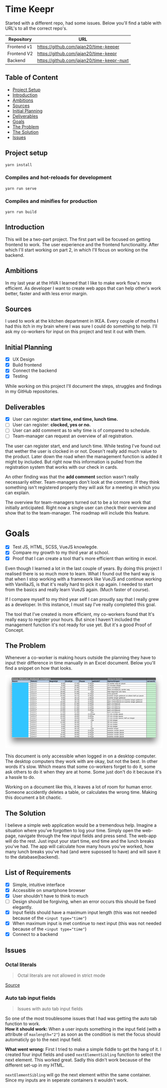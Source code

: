 # Time Keepr
Started with a different repo, had some issues.
Below you'll find a table with URL's to all the correct repo's.

| Repository  | URL                                        |
|-------------|--------------------------------------------|
| Frontend v1 | https://github.com/jajan20/time-keeper     |
| Frontend V2 | https://github.com/jajan20/time-keepr      |
| Backend     | https://github.com/jajan20/time-keepr-nuxt |

## Table of Content
- [Project Setup](#project-setup)
- [Introduction](#introduction)
- [Ambitions](#ambitions)
- [Sources](#sources)
- [Initial Planning](#initial-planning)
- [Deliverables](#deliverables)
- [Goals](#goals)
- [The Problem](#the-problem)
- [The Solution](#the-solution)
- [Issues](#issues)


## Project setup
```
yarn install
```

### Compiles and hot-reloads for development
```
yarn run serve
```

### Compiles and minifies for production
```
yarn run build
```

## Introduction
This will be a two-part project. The first part will be focused on getting frontend to work. The user experience and the frontend functionality. After which I'll start working on part 2, in which I'll focus on working on the backend.

## Ambitions

In my last year at the HVA I learned that I like to make work flow's more efficient. As developer I want to create web apps that can help other's work better, faster and with less error margin.

## Sources

I used to work at the kitchen department in IKEA. Every couple of months I had this itch in my brain where I was sure I could do something to help. I'll ask my co-workers for input on this project and test it out with them.

## Initial Planning

- [x]  UX Design
- [x]  Build frontend
- [x]  Connect the backend
- [x]  Testing

While working on this project I'll document the steps, struggles and findings in my GitHub repositories.

## Deliverables

- [x]  User can register: **start time, end time, lunch time.**
- [ ]  User can register: **clocked, yes or no.**
- [ ]  User can add comment as to why time is of compared to schedule.
- [ ]  Team-manager can request an overview of all registration.

The user can register start, end and lunch time. While testing I've found out that wether the user is clocked in or not. Doesn't really add much value to the product. Later down the road when the management function is added it might by included. But right now this information is pulled from the registration system that works with our check in cards.

An other finding was that the **add comment** section wasn't really necessarily either. Team-managers don't look at the comment. If they think something isn't registered properly they will ask for a meeting in which you can explain.

The overview for team-managers turned out to be a lot more work that initially anticipated. Right now a single user can check their overview and show that to the team-manager. The roadmap will include this feature.

# Goals

- [x]  Test JS, HTML, SCSS, VueJS knowlegde.
- [x]  Compare my growth to my third year at school.
- [x]  Proof that I can create a tool that's more efficient than writing in excel.

Even though I learned a lot in the last couple of years. By doing this project I realised there is so much more to learn. What I found out the hard way is that when I stop working with a framework like VueJS and continue working with VanillaJS, is that it's really hard to pick it up again. I needed to start from the basics and really learn VueJS again. (Much faster of course).

If I compare myself to my third year self I can proudly say that I really grew as a developer. In this instance, I must say I've really completed this goal.

The tool that I've created is more efficient, my co-workers found that It's really easy to register your hours. But since I haven't included the management function it's not ready for use yet. But it's a good Proof of Concept.

## The Problem
Whenever a co-worker is making hours outside the planning they have to input their difference in time manually in an Excel document. Below you'll find a snippet on how that looks.

![](https://raw.githubusercontent.com/jajan20/time-keepr/master/assets/media/image_01.png)

This document is only accessible when logged in on a desktop computer. The desktop computers they work with are okay, but not the best. In other words it's slow. Which means that some co-workers forget to do it, some ask others to do it when they are at home. Some just don't do it because it's a hassle to do.

Working on a document like this, it leaves a lot of room for human error. Someone accidently deletes a table, or calculates the wrong time. Making this document a bit chaotic.

## The Solution
I believe a simple web application would be a tremendous help. Imagine a situation where you've forgotten to log your time. Simply open the web-page, navigate through the few input fields and press send. The web-app will do the rest. Just input your start time, end time and the lunch breaks you've had. The app will calculate how many hours you've worked, how many lunch breaks you've had (and were supossed to have) and will save it to the database(backend).

## List of Requirements
- [x] Simple, intuitive interface
- [x] Accessible on smartphone browser
- [x] User shouldn't have to think to much
- [ ] Design should be forgiving, when an error occurs this should be fixed elegantly.
- [x] Input fields should have a maximum input length (this was not needed because of the ```<input type="time"```)
- [x] When maximum input is met continue to next input (this was not needed because of the ```<input type="time"```)
- [x] Connect to a backend

## Issues
### Octal literals
> Octal literals are not allowed in strict mode

[Source](https://stackoverflow.com/questions/23609042/how-to-avoid-octal-literals-are-not-allowed-in-strict-mode-with-createwritestr)

### Auto tab input fields
> Issues with auto tab input fields

So one of the most troublesome issues that I had was getting the auto tab function to work.<br>
**How it should work:** When a user inputs something in the input field (with a attribute of ```maxlength="2"```) as soon as the condition is met the focus should automaticly go to the next input field.

**What went wrong:** First I tried to make a simple fiddle to get the hang of it. I created four input fields and used ```nextElementSibling``` function to select the next element. This worked great. Sadly this didn't work because of the different set-up in my HTML.

```nextElementSibling``` will go the next element within the same container. Since my inputs are in seperate containers it wouldn't work.
